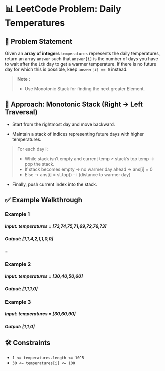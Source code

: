 # 📊 LeetCode Problem: Daily Temperatures

## 🧩 Problem Statement

Given an **array of integers** `temperatures` represents the daily temperatures, return an array `answer` such that `answer[i]` is the number of days you have to wait after the `ith` day to get a warmer temperature. If there is no future day for which this is possible, keep `answer[i] == 0` instead.


> **Note :**
> - Use Monotonic Stack for finding the next greater Element.



## 🧠 Approach: Monotonic Stack (Right -> Left Traversal)

- Start from the rightmost day and move backward.
  
- Maintain a stack of indices representing future days with higher temperatures.

> For each day i:
> - While stack isn’t empty and current temp ≥ stack’s top temp -> pop the stack.
> - If stack becomes empty -> no warmer day ahead -> ans[i] = 0
> - Else -> ans[i] = st.top() - i (distance to warmer day)

- Finally, push current index into the stack.



## ✅ Example Walkthrough

### Example 1

##### Input: temperatures = [73,74,75,71,69,72,76,73]
##### Output: [1,1,4,2,1,1,0,0]

=
### Example 2

##### Input: temperatures = [30,40,50,60]
##### Output: [1,1,1,0]


### Example 3

##### Input: temperatures = [30,60,90]
##### Output: [1,1,0]



## 🛠️ Constraints

- `1 <= temperatures.length <= 10^5`
- `30 <= temperatures[i] <= 100`
